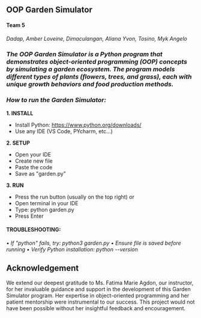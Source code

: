 ## OOP Garden Simulator

#### **Team 5**
*Dadap, Amber Loveine,*
*Dimaculangan, Aliana Yvon,*
*Tosino, Myk Angelo*

### ***The OOP Garden Simulator** is a Python program that demonstrates object-oriented programming (OOP) concepts by simulating a garden ecosystem. The program models different types of plants (flowers, trees, and grass), each with unique growth behaviors and food production methods.*

### *How to run the Garden Simulator:*

**1. INSTALL**
- Install Python: https://www.python.org/downloads/ 
- Use any IDE (VS Code, PYcharm, etc…)

**2. SETUP**
- Open your IDE
- Create new file
- Paste the code
- Save as "garden.py" 

**3. RUN**
- Press the run button (usually on the top right)
or
- Open terminal in your IDE
- Type: python garden.py
- Press Enter

#### TROUBLESHOOTING:
*• If "python" fails, try: python3 garden.py*
*• Ensure file is saved before running*
*• Verify Python installation: python --version*


## Acknowledgement

We extend our deepest gratitude to Ms. Fatima Marie Agdon, our instructor, for her invaluable guidance and support in the development of this Garden Simulator program. Her expertise in object-oriented programming and her patient mentorship were instrumental to our success. This project would not have been possible without her insightful feedback and encouragement.